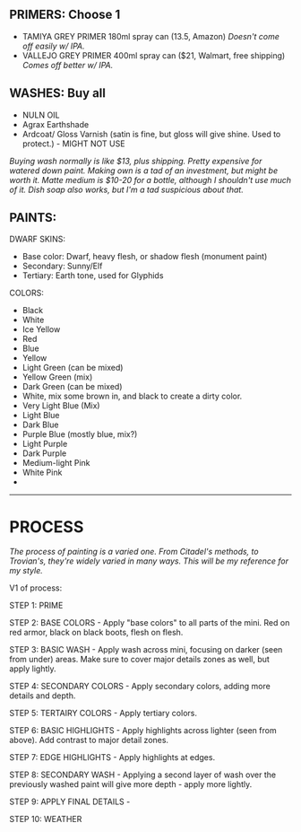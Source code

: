 ## PRIMERS: Choose 1
- TAMIYA GREY PRIMER 180ml spray can (13.5, Amazon)
*Doesn't come off easily w/ IPA.*
- VALLEJO GREY PRIMER 400ml spray can ($21, Walmart, free shipping)
*Comes off better w/ IPA.*

## WASHES: Buy all
- NULN OIL
- Agrax Earthshade
- Ardcoat/ Gloss Varnish (satin is fine, but gloss will give shine. Used to protect.) - MIGHT NOT USE

*Buying wash normally is like $13, plus shipping. Pretty expensive for watered down paint. Making own is a tad of an investment, but might be worth it. Matte medium is $10-20 for a bottle, although I shouldn't use much of it. Dish soap also works, but I'm a tad suspicious about that.*

## PAINTS: 

DWARF SKINS:
- Base color: Dwarf, heavy flesh, or shadow flesh (monument paint)
- Secondary: Sunny/Elf 
- Tertiary: Earth tone, used for Glyphids

COLORS:
- Black
- White
- Ice Yellow
- Red
- Blue
- Yellow
- Light Green (can be mixed)
- Yellow Green (mix)
- Dark Green (can be mixed)
- White, mix some brown in, and black to create a dirty color.
- Very Light Blue (Mix)
- Light Blue 
- Dark Blue
- Purple Blue (mostly blue, mix?)
- Light Purple
- Dark Purple
- Medium-light Pink
- White Pink
- 








-------------
# PROCESS
*The process of painting is a varied one. From Citadel's methods, to Trovian's, they're widely varied in many ways. This will be my reference for my style.*

V1 of process:

STEP 1: PRIME

STEP 2: BASE COLORS - Apply "base colors" to all parts of the mini. Red on red armor, black on black boots, flesh on flesh.

STEP 3: BASIC WASH - Apply wash across mini, focusing on darker (seen from under) areas. Make sure to cover major details zones as well, but apply lightly.

STEP 4: SECONDARY COLORS - Apply secondary colors, adding more details and depth.

STEP 5: TERTAIRY COLORS - Apply tertiary colors.

STEP 6: BASIC HIGHLIGHTS - Apply highlights across lighter (seen from above). Add contrast to major detail zones.

STEP 7: EDGE HIGHLIGHTS - Apply highlights at edges.

STEP 8: SECONDARY WASH - Applying a second layer of wash over the previously washed paint will give more depth - apply more lightly.

STEP 9: APPLY FINAL DETAILS -

STEP 10: WEATHER



